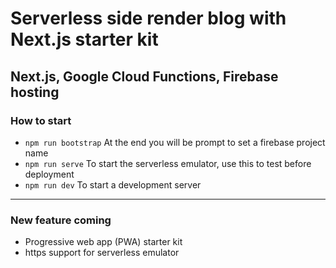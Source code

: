 # Serverless side render blog with Next.js starter kit
## Next.js, Google Cloud Functions, Firebase hosting
### How to start

- `npm run bootstrap` At the end you will be prompt to set a firebase project name
- `npm run serve` To start the serverless emulator, use this to test before deployment
- `npm run dev` To start a development server

---

### New feature coming
- Progressive web app (PWA) starter kit
- https support for serverless emulator